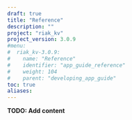 ```yaml
---
draft: true
title: "Reference"
description: ""
project: "riak_kv"
project_version: 3.0.9
#menu:
#  riak_kv-3.0.9:
#    name: "Reference"
#    identifier: "app_guide_reference"
#    weight: 104
#    parent: "developing_app_guide"
toc: true
aliases:
---
```


**TODO: Add content**





